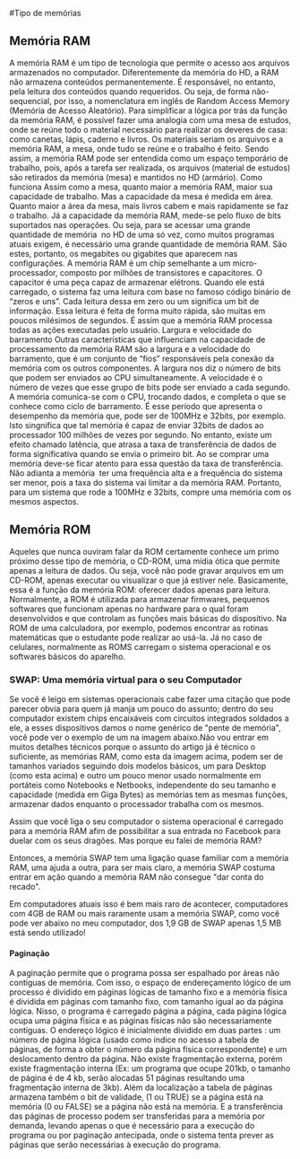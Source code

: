 #Tipo de memórias 

## Memória RAM

A memória RAM é um tipo de tecnologia que permite o acesso aos arquivos armazenados no computador. Diferentemente da memória do HD, a RAM não armazena conteúdos permanentemente. É responsável, no entanto, pela leitura dos conteúdos quando requeridos. Ou seja, de forma não-sequencial, por isso, a nomenclatura em inglês de Random Access Memory (Memória de Acesso Aleatório). 
Para simplificar a lógica por trás da função da memória RAM, é possível fazer uma analogia com uma mesa de estudos, onde se reúne todo o material necessário para realizar os deveres de casa: como canetas, lápis, caderno e livros. Os materiais seriam os arquivos e a memória RAM, a mesa, onde tudo se reúne e o trabalho é feito.
Sendo assim, a memória RAM pode ser entendida como um espaço temporário de trabalho, pois, após a tarefa ser realizada, os arquivos (material de estudos) são retirados da memória (mesa) e mantidos no HD (armário).
Como funciona
Assim como a mesa, quanto maior a memória RAM, maior sua capacidade de trabalho. Mas a capacidade da mesa é medida em área. Quanto maior a área da mesa, mais livros cabem e mais rapidamente se faz o trabalho. Já a capacidade da memória RAM, mede-se pelo fluxo de bits suportados nas operações.
Ou seja, para se acessar uma grande quantidade de memória  no HD de uma só vez, como muitos programas atuais exigem, é necessário uma grande quantidade de memória RAM. São estes, portanto, os megabites ou gigabites que aparecem nas configurações.
A memória RAM é um chip semelhante a um micro-processador, composto por milhões de transistores e capacitores. O capacitor é uma peça capaz de armazenar elétrons. Quando ele está carregado, o sistema faz uma leitura com base no famoso código binário de “zeros e uns”. Cada leitura dessa em zero ou um significa um bit de informação. Essa leitura é feita de forma muito rápida, são muitas em poucos milésimos de segundos. É assim que a memória RAM processa todas as ações executadas pelo usuário.
Largura e velocidade do barramento
Outras características que influenciam na capacidade de processamento da memória RAM são a largura e a velocidade do barramento, que é um conjunto de “fios” responsáveis pela conexão da memória com os outros componentes.
A largura nos diz o número de bits que podem ser enviados ao CPU simultaneamente. A velocidade é o número de vezes que esse grupo de bits pode ser enviado a cada segundo.
A memória comunica-se com o CPU, trocando dados, e completa o que se conhece como ciclo de barramento. É esse período que apresenta o desempenho da memória que, pode ser de 100MHz e 32bits, por exemplo. Isto singnifica que tal memória é capaz de enviar 32bits de dados ao processador 100 milhões de vezes por segundo. No entanto, existe um efeito chamado latência, que atrasa a taxa de transferência de dados de forma significativa quando se envia o primeiro bit.
Ao se comprar uma memória deve-se ficar atento para essa questão da taxa de transferência. Não adianta a memória  ter uma frequência alta e a frequência do sistema ser menor, pois a taxa do sistema vai limitar a da memória RAM. Portanto, para um sistema que rode a 100MHz e 32bits, compre uma memória com os mesmos aspectos.

## Memória ROM

Aqueles que nunca ouviram falar da ROM certamente conhece um primo próximo desse tipo de memória, o CD-ROM, uma mídia ótica que permite apenas a leitura de dados. Ou seja, você não pode gravar arquivos em um CD-ROM, apenas executar ou visualizar o que já estiver nele.
Basicamente, essa é a função da memória ROM: oferecer dados apenas para leitura. Normalmente, a ROM é utilizada para armazenar firmwares, pequenos softwares que funcionam apenas no hardware para o qual foram desenvolvidos e que controlam as funções mais básicas do dispositivo.
Na ROM de uma calculadora, por exemplo, podemos encontrar as rotinas matemáticas que o estudante pode realizar ao usá-la. Já no caso de celulares, normalmente as ROMS carregam o sistema operacional e os softwares básicos do aparelho.

### SWAP: Uma memória virtual para o seu Computador

Se você é leigo em sistemas operacionais cabe fazer uma citação que pode parecer obvia para quem já manja um pouco do assunto; dentro do seu computador existem chips encaixáveis com circuitos integrados soldados a ele, a esses dispositivos damos o nome genérico de "pente de memória", você pode ver o exemplo de um na imagem abaixo.Não vou entrar em muitos detalhes técnicos porque o assunto do artigo já é técnico o suficiente, as memórias RAM, como esta da imagem acima, podem ser de tamanhos variados seguindo dois modelos básicos, um para Desktop (como esta acima) e outro um pouco menor usado normalmente em portáteis como Notebooks e Netbooks, independente do seu tamanho e capacidade (medida em Giga Bytes) as memórias tem as mesmas funções, armazenar dados enquanto o processador trabalha com os mesmos.

Assim que você liga o seu computador o sistema operacional é carregado para a memória RAM afim de possibilitar a sua entrada no Facebook para duelar com os seus dragões.
Mas porque eu falei de memória RAM?

Entonces, a memória SWAP tem uma ligação quase familiar com a memória RAM, uma ajuda a outra, para ser mais claro, a memória SWAP costuma entrar em ação quando a memória RAM não consegue "dar conta do recado".

Em computadores atuais isso é bem mais raro de acontecer, computadores com 4GB de RAM ou mais raramente usam a memória SWAP, como você pode ver abaixo no meu computador, dos 1,9 GB de SWAP apenas 1,5 MB está sendo utilizado!

#### Paginação

A paginação permite que o programa possa ser espalhado por áreas não contíguas de memória. Com isso, o espaço de endereçamento lógico de um processo é dividido em páginas lógicas de tamanho fixo e a memória física é dividida em páginas com tamanho fixo, com tamanho igual ao da página lógica. Nisso, o programa é carregado página a página, cada página lógica ocupa uma página física e as páginas físicas não são necessariamente contíguas. O endereço lógico é inicialmente dividido em duas partes : um número de página lógica (usado como índice no acesso a tabela de páginas, de forma a obter o número da página física correspondente) e um deslocamento dentro da página. Não existe fragmentação externa, porém existe fragmentação interna (Ex: um programa que ocupe 201kb, o tamanho de página é de 4 kb, serão alocadas 51 páginas resultando uma fragmentação interna de 3kb). Além da localização a tabela de páginas armazena também o bit de validade, (1 ou TRUE) se a página está na memória (0 ou FALSE) se a página não está na memória. E a transferência das páginas de processo podem ser transferidas para a memória por demanda, levando apenas o que é necessário para a execução do programa ou por paginação antecipada, onde o sistema tenta prever as páginas que serão necessárias à execução do programa.
